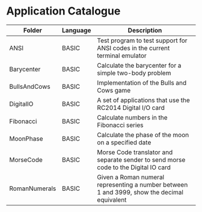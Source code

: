 # Application Catalogue

| Folder        | Language | Description                                                                                 |
| ------------- | -------- | ------------------------------------------------------------------------------------------- |
| ANSI          | BASIC    | Test program to test support for ANSI codes in the current terminal emulator                |
| Barycenter    | BASIC    | Calculate the barycenter for a simple two-body problem                                      |
| BullsAndCows  | BASIC    | Implementation of the Bulls and Cows game                                                   |
| DigitalIO     | BASIC    | A set of applications that use the RC2014 Digital I/O card                                  |
| Fibonacci     | BASIC    | Calculate numbers in the Fibonacci series                                                   |
| MoonPhase     | BASIC    | Calculate the phase of the moon on a specified date                                         |
| MorseCode     | BASIC    | Morse Code translator and separate sender to send morse code to the Digital IO card         |
| RomanNumerals | BASIC    | Given a Roman numeral representing a number between 1 and 3999, show the decimal equivalent |
